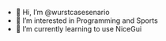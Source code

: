 - 👋 Hi, I’m @wurstcasesenario
- 👀 I’m interested in Programming and Sports
- 🌱 I’m currently learning to use NiceGui
<!---- 💞️ I’m looking to collaborate on ...
- 📫 How to reach me ...
- 😄 Pronouns: ...
- ⚡ Fun fact: ...---->

<!---
wurstcasesenario/wurstcasesenario is a ✨ special ✨ repository because its `README.md` (this file) appears on your GitHub profile.
You can click the Preview link to take a look at your changes.
--->
